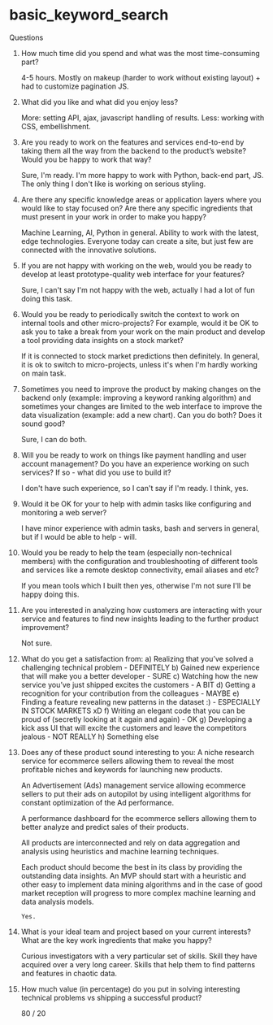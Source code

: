# basic_keyword_search
Questions
1. How much time did you spend and what was the most time-consuming part?

	4-5 hours. Mostly on makeup (harder to work without existing layout) + had to customize pagination JS.

2. What did you like and what did you enjoy less?
	
	More: setting API, ajax, javascript handling of results. Less: working with CSS, embellishment.

3. Are you ready to work on the features and services end-to-end by taking them all the way from the backend to the product’s website? Would you be happy to work that way? 

	Sure, I'm ready. I'm more happy to work with Python, back-end part, JS. The only thing I don't like is working on serious styling.

4. Are there any specific knowledge areas or application layers where you would like to stay focused on? Are there any specific ingredients that must present in your work in order to make you happy?

	Machine Learning, AI, Python in general. Ability to work with the latest, edge technologies. Everyone today can create a site, but just few are connected with the innovative solutions.

5. If you are not happy with working on the web, would you be ready to develop at least prototype-quality web interface for your features?

	Sure, I can't say I'm not happy with the web, actually I had a lot of fun doing this task.

6. Would you be ready to periodically switch the context to work on internal tools and other micro-projects? For example, would it be OK to ask you to take a break from your work on the main product and develop a tool providing data insights on a stock market?

	If it is connected to stock market predictions then definitely. In general, it is ok to switch to micro-projects, unless it's when I'm hardly working on main task.

7. Sometimes you need to improve the product by making changes on the backend only (example: improving a keyword ranking algorithm) and sometimes your changes are limited to the web interface to improve the data visualization (example: add a new chart). Can you do both? Does it sound good?

	Sure, I can do both. 

8. Will you be ready to work on things like payment handling and user account management? Do you have an experience working on such services? If so - what did you use to build it?

	I don't have such experience, so I can't say if I'm ready. I think, yes.

9. Would it be OK for your to help with admin tasks like configuring and monitoring a web server?

	I have minor experience with admin tasks, bash and servers in general, but if I would be able to help - will.

10. Would you be ready to help the team (especially non-technical members) with the configuration and troubleshooting of different tools and services like a remote desktop connectivity, email aliases and etc?

	If you mean tools which I built then yes, otherwise I'm not sure I'll be happy doing this.

11. Are you interested in analyzing how customers are interacting with your service and features to find new insights leading to the further product improvement?

	Not sure.

12. What do you get a satisfaction from:
	a) Realizing that you’ve solved a challenging technical problem - DEFINITELY
	b) Gained new experience that will make you a better developer - SURE
	c) Watching how the new service you’ve just shipped excites the customers - A BIT
	d) Getting a recognition for your contribution from the colleagues - MAYBE
	e) Finding a feature revealing new patterns in the dataset :) - ESPECIALLY IN STOCK MARKETS xD
	f) Writing an elegant code that you can be proud of (secretly looking at it again and again) - OK
	g) Developing a kick ass UI that will excite the customers and leave the competitors jealous - NOT REALLY
	h) Something else

13) Does any of these product sound interesting to you:
	A niche research service for ecommerce sellers allowing them to reveal the most profitable niches and keywords for launching new products.

	An Advertisement (Ads) management service allowing ecommerce sellers to put their ads on autopilot by using intelligent algorithms for constant optimization of the Ad performance.

	A performance dashboard for the ecommerce sellers allowing them to better analyze and predict sales of their products.

	All products are interconnected and rely on data aggregation and analysis using heuristics and machine learning techniques.

	Each product should become the best in its class by providing the outstanding data insights. An MVP should start with a heuristic and other easy to implement data mining algorithms and in the case of good market reception will progress to more complex machine learning and data analysis models.

		Yes.

14) What is your ideal team and project based on your current interests? What are the key work ingredients that make you happy?

	Curious investigators with a very particular set of skills. Skill they have acquired over a very long career. Skills that help them to find patterns and features in chaotic data.

15) How much value (in percentage) do you put in solving interesting technical problems vs shipping a successful product?

	80 / 20